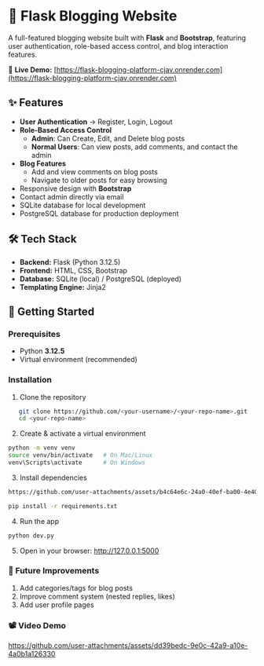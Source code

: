 # 📝 Flask Blogging Website

A full-featured blogging website built with **Flask** and **Bootstrap**, featuring user authentication, role-based access control, and blog interaction features.  

🔗 **Live Demo:** [https://flask-blogging-platform-cjav.onrender.com](https://flask-blogging-platform-cjav.onrender.com)

## ✨ Features
- **User Authentication** → Register, Login, Logout  
- **Role-Based Access Control**  
  - **Admin**: Can Create, Edit, and Delete blog posts  
  - **Normal Users**: Can view posts, add comments, and contact the admin  
- **Blog Features**  
  - Add and view comments on blog posts  
  - Navigate to older posts for easy browsing  
- Responsive design with **Bootstrap**  
- Contact admin directly via email  
- SQLite database for local development  
- PostgreSQL database for production deployment  

## 🛠 Tech Stack
- **Backend:** Flask (Python 3.12.5)  
- **Frontend:** HTML, CSS, Bootstrap  
- **Database:** SQLite (local) / PostgreSQL (deployed)  
- **Templating Engine:** Jinja2  

## 🚀 Getting Started

### Prerequisites
- Python **3.12.5**  
- Virtual environment (recommended)  

### Installation
1. Clone the repository
```bash
   git clone https://github.com/<your-username>/<your-repo-name>.git
   cd <your-repo-name>
  ```
2. Create & activate a virtual environment
  ```bash
  python -m venv venv
  source venv/bin/activate   # On Mac/Linux
  venv\Scripts\activate      # On Windows
```
3. Install dependencies
  ```bash
https://github.com/user-attachments/assets/b4c64e6c-24a0-40ef-ba00-4e40193c7fdf

  pip install -r requirements.txt
```
4. Run the app
  ```bash
  python dev.py
```
5. Open in your browser:
http://127.0.0.1:5000

### 📌 Future Improvements
1. Add categories/tags for blog posts
2. Improve comment system (nested replies, likes)
3. Add user profile pages

### 📽 Video Demo

https://github.com/user-attachments/assets/dd39bedc-9e0c-42a9-a10e-4a0b1a126330

